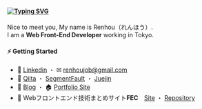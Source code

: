 #### [![Typing SVG](https://readme-typing-svg.herokuapp.com?font=Murecho&duration=3000&size=16&height=25&color=000000&lines=%F0%9F%91%8B+%E3%81%93%E3%82%93%E3%81%AB%E3%81%A1%E3%81%AF%EF%BC%81;%F0%9F%91%8B+%E6%9D%A5%E9%83%BD%E6%9D%A5%E4%BA%86;%F0%9F%91%8B+Hey+there)](https://git.io/typing-svg)

Nice to meet you, My name is Renhou（れんほう）.\
I am a **Web Front-End Developer** working in Tokyo.

#### ⚡ Getting Started

+ 🎯 [Linkedin](https://jp.linkedin.com/in/kensoz) ・ ✉ [renhoujob@gmail.com](mailto:renhoujob@gmail.com)
+ 📡  [Qiita](https://qiita.com/kensoz) ・ [SegmentFault](https://segmentfault.com/u/kensoz/articles) ・ [Juejin](https://juejin.cn/user/1029616691882653/posts?sort=newest)
+ 📒 [Blog](https://kensoz.github.io/blog/) ・ 🏠 [Portfolio Site](https://kensoz.github.io/portfolio/)
+ 🍋 Webフロントエンド技術まとめサイト**FEC**　[Site](https://fec-tau.vercel.app/) ・ [Repository](https://github.com/kensoz/FEC)

<!-- 
#### 🌱 Usage

+ 🍋 **FEC**：Webフロントエンド技術まとめサイト　[Site](https://fec-tau.vercel.app/) ・ [Repository](https://github.com/kensoz/FEC)
+ 🌞 **Rrea**：フルスタックメンバー情報管理システム
  + Site：[Client](http://rrea-client.live) ・ [Admin](http://rrea-admin.live)　Repository：[Server](https://github.com/kensoz/Rrea-server) ・ [Client](https://github.com/kensoz/Rrea-client)  ・  [Admin](https://github.com/kensoz/Rrea-admin) ・ [Client-Collection](https://github.com/kensoz/Rrea-client-collection)
+ 📒 **Blog**：[Repository](https://github.com/kensoz/blog) ・ [Site](https://kensoz.github.io/blog/)　🏠 **Portfolio**：[Repository](https://github.com/kensoz/portfolio) ・ [Site](https://kensoz.github.io/portfolio/)

💼 [Resume](https://kensoz.github.io/resume) ・  
-->
